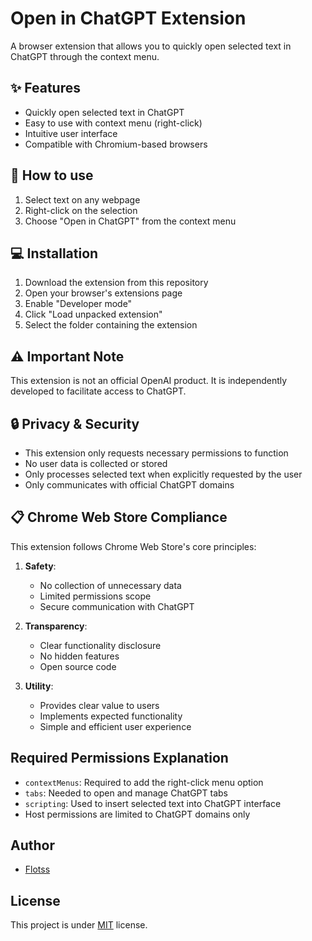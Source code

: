 # Open in ChatGPT Extension

A browser extension that allows you to quickly open selected text in ChatGPT through the context menu.

## ✨ Features

- Quickly open selected text in ChatGPT
- Easy to use with context menu (right-click)
- Intuitive user interface
- Compatible with Chromium-based browsers

## 🚀 How to use

1. Select text on any webpage
2. Right-click on the selection
3. Choose "Open in ChatGPT" from the context menu

## 💻 Installation

1. Download the extension from this repository
2. Open your browser's extensions page
3. Enable "Developer mode"
4. Click "Load unpacked extension"
5. Select the folder containing the extension

## ⚠️ Important Note

This extension is not an official OpenAI product. It is independently developed to facilitate access to ChatGPT.

## 🔒 Privacy & Security

- This extension only requests necessary permissions to function
- No user data is collected or stored
- Only processes selected text when explicitly requested by the user
- Only communicates with official ChatGPT domains

## 📋 Chrome Web Store Compliance

This extension follows Chrome Web Store's core principles:

1. **Safety**:

   - No collection of unnecessary data
   - Limited permissions scope
   - Secure communication with ChatGPT

2. **Transparency**:

   - Clear functionality disclosure
   - No hidden features
   - Open source code

3. **Utility**:
   - Provides clear value to users
   - Implements expected functionality
   - Simple and efficient user experience

## Required Permissions Explanation

- `contextMenus`: Required to add the right-click menu option
- `tabs`: Needed to open and manage ChatGPT tabs
- `scripting`: Used to insert selected text into ChatGPT interface
- Host permissions are limited to ChatGPT domains only

## Author

- [Flotss](https://github.com/Flotss)

## License

This project is under [MIT](LICENSE) license.
